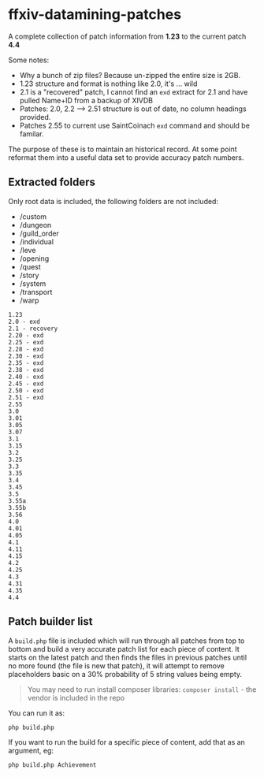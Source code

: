 # ffxiv-datamining-patches

A complete collection of patch information from **1.23** to the current patch **4.4**

Some notes:

- Why a bunch of zip files? Because un-zipped the entire size is 2GB.
- 1.23 structure and format is nothing like 2.0, it's ... wild
- 2.1 is a "recovered" patch, I cannot find an `exd` extract for 2.1 and have pulled Name+ID from a backup of XIVDB
- Patches: 2.0, 2.2 --> 2.51 structure is out of date, no column headings provided.
- Patches 2.55 to current use SaintCoinach `exd` command and should be familar.

The purpose of these is to maintain an historical record. At some point reformat them into a useful data set to provide accuracy patch numbers.

## Extracted folders

Only root data is included, the following folders are not included:

- /custom
- /dungeon
- /guild_order
- /individual
- /leve
- /opening
- /quest
- /story
- /system
- /transport
- /warp

```
1.23
2.0 - exd
2.1 - recovery
2.20 - exd
2.25 - exd
2.28 - exd
2.30 - exd
2.35 - exd
2.38 - exd
2.40 - exd
2.45 - exd
2.50 - exd
2.51 - exd
2.55
3.0
3.01
3.05
3.07
3.1
3.15
3.2
3.25
3.3
3.35
3.4
3.45
3.5
3.55a
3.55b
3.56
4.0
4.01
4.05
4.1
4.11
4.15
4.2
4.25
4.3
4.31
4.35
4.4
```

## Patch builder list

A `build.php` file is included which will run through all patches from top to bottom and build a very accurate patch list for each piece of content. It starts on the latest patch and then finds the files in previous patches until no more found (the file is new that patch), it will attempt to remove placeholders basic on a 30% probability of 5 string values being empty.

> You may need to run install composer libraries: `composer install` - the vendor is included in the repo

You can run it as:

```bash
php build.php
```

If you want to run the build for a specific piece of content, add that as an argument, eg:

```bash
php build.php Achievement
```
